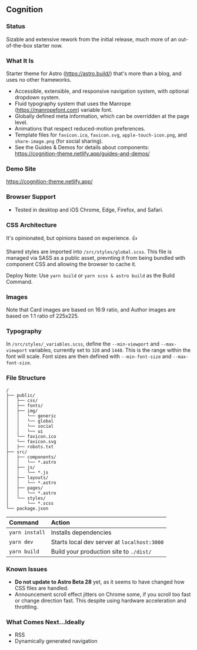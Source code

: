 ## Cognition

### Status
Sizable and extensive rework from the initial release, much more of an out-of-the-box starter now.

### What It Is
Starter theme for Astro (https://astro.build/) that's more than a blog, and uses no other frameworks.

- Accessible, extensible, and responsive navigation system, with optional dropdown system.
- Fluid typography system that uses the Manrope (https://manropefont.com) variable font.
- Globally defined meta information, which can be overridden at the page level.
- Animations that respect reduced-motion preferences.
- Template files for `favicon.ico`, `favicon.svg`, `apple-touch-icon.png`, and `share-image.png` (for social sharing).
- See the Guides & Demos for details about components: https://cognition-theme.netlify.app/guides-and-demos/

### Demo Site
https://cognition-theme.netlify.app/

### Browser Support

- Tested in desktop and iOS Chrome, Edge, Firefox, and Safari.

### CSS Architecture

It's opinionated, but opinions based on experience. 👍

Shared styles are imported into `/src/styles/global.scss`. This file is managed via SASS as a public asset, prevnting it from being bundled with component CSS and allowing the browser to cache it.

Deploy Note: Use `yarn build` or `yarn scss & astro build` as the Build Command. 

### Images

Note that Card images are based on 16:9 ratio, and Author images are based on 1:1 ratio of 225x225.

### Typography

In `/src/styles/_variables.scss`, define the `--min-viewport` and `--max-viewport` variables, currently set to `320` and `1440`. This is the range within the font will scale. Font sizes are then defined with `--min-font-size` and `--max-font-size`.

### File Structure

```
/
├── public/
│   ├── css/
│   ├── fonts/
│   ├── img/
│   │   └── generic
│   │   └── global
│   │   └── social
│   │   └── ui
│   └── favicon.ico
│   └── favicon.svg
│   ├── robots.txt
├── src/
│   ├── components/
│   │   └── *.astro
│   ├── js/
│   │   └── *.js
│   ├── layouts/
│   │   └── *.astro
│   ├── pages/
│   │   └── *.astro
│   └── styles/
│       └── *.scss
└── package.json
```

| Command        | Action                                      |
| :------------- | :------------------------------------------ |
| `yarn install` | Installs dependencies                       |
| `yarn dev`     | Starts local dev server at `localhost:3000` |
| `yarn build`   | Build your production site to `./dist/`     |

### Known Issues
- **Do not update to Astro Beta 28** yet, as it seems to have changed how CSS files are handled.
- Announcement scroll effect jitters on Chrome some, if you scroll too fast or change direction fast. This despite using hardware acceleration and throttling.

### What Comes Next...Ideally
- RSS
- Dynamically generated navigation